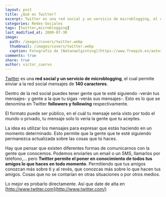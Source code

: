 ```yaml
---
layout: post
title: ¿Qué es Twitter?
excerpt: Twitter es una red social y un servicio de microblogging, el cual permite compartir mensajes de 140 caracteres.
categories: Redes-Sociales
tags: [twitter,microblogging]
last_modified_at: 2009-07-30
image:
  path: /images/covers/twitter.webp
  thumbnail: /images/covers/twitter.webp
  caption: Fotografía de [Natanaelginting](https://www.freepik.es/autor/natanaelginting)
comments: true
share: true
author: victor_cuervo
---
```


[Twitter](https://www.twitter.com/) es una **red social y un servicio de microblogging**, el cual permite enviar a la red social mensajes de **140 caracteres**.


Dentro de la red social puedes tener gente que te esté siguiendo -verán tus mensajes- y gente a la que tu sigas -verás sus mensajes-. Esto es lo que se denomina en Twitter **followers y following** respectivamente.


El formato puede ser público, en el cuál tu mensaje sería visto por todo el mundo o privado, tu mensaje solo lo vería la gente que tu aceptes.


La idea es utilizar los mensajes para expresar que estás haciendo en un momento determinado. Esto permite que la gente que te esté siguiendo permanezca actualizada sobre las cosas que tú haces.


Hay que pensar que existen diferentes formas de comunicarnos con la gente que conocemos. Podemos enviarles un email o un SMS, llamarlos por teléfono,… pero **Twitter permite el poner en conocimiento de todos tus amigos lo que haces en todo momento**. Permitiendo que tus amigos conozcan más sobre ti y al revés, que conozcas más sobre lo que hacen tus amigos. Cosas que no se contarían en otras situaciones o por otros medios.


Lo mejor es probarlo directamente. Así que date de alta en [http://www.twitter.com](http://www.twitter.com/)

